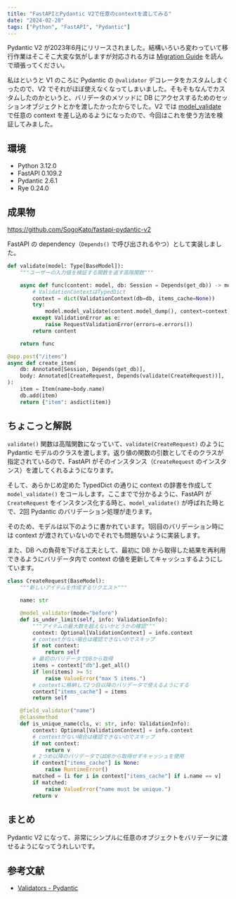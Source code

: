 ```yaml
---
title: "FastAPIとPydantic V2で任意のcontextを渡してみる"
date: "2024-02-20"
tags: ["Python", "FastAPI", "Pydantic"]
---
```


Pydantic V2 が2023年6月にリリースされました。結構いろいろ変わっていて移行作業はそこそこ大変な気がしますが対応される方は [Migration Guide](https://docs.pydantic.dev/2.0/migration/) を読んで頑張ってください。

私はというと V1 のころに Pydantic の `@validator` デコレータをカスタムしまくったので、V2 でそれがほぼ使えなくなってしまいました。そもそもなんでカスタムしたのかというと、バリデータのメソッドに DB にアクセスするためのセッションオブジェクトとかを渡したかったからでした。V2 では [model_validate](https://docs.pydantic.dev/2.0/api/main/#pydantic.main.BaseModel.model_validate) で任意の context を差し込めるようになったので、今回はこれを使う方法を検証してみました。

## 環境

* Python 3.12.0
* FastAPI 0.109.2
* Pydantic 2.6.1
* Rye 0.24.0

## 成果物

https://github.com/SogoKato/fastapi-pydantic-v2

FastAPI の dependency（`Depends()` で呼び出されるやつ）として実装しました。

```py
def validate(model: Type[BaseModel]):
    """ユーザーの入力値を検証する関数を返す高階関数"""

    async def func(content: model, db: Session = Depends(get_db)) -> model:
        # ValidationContextはTypedDict
        context = dict(ValidationContext(db=db, items_cache=None))
        try:
            model.model_validate(content.model_dump(), context=context)
        except ValidationError as e:
            raise RequestValidationError(errors=e.errors())
        return content

    return func
```

```py
@app.post("/items")
async def create_item(
    db: Annotated[Session, Depends(get_db)],
    body: Annotated[CreateRequest, Depends(validate(CreateRequest))],
):
    item = Item(name=body.name)
    db.add(item)
    return {"item": asdict(item)}
```

## ちょこっと解説

`validate()` 関数は高階関数になっていて、`validate(CreateRequest)` のように Pydantic モデルのクラスを渡します。返り値の関数の引数としてそのクラスが指定されているので、FastAPI がそのインスタンス（`CreateRequest` のインスタンス）を渡してくれるようになります。

そして、あらかじめ定めた TypedDict の通りに context の辞書を作成して `model_validate()` をコールします。ここまでで分かるように、FastAPI が `CreateRequest` をインスタンス化する時と、`model_validate()` が呼ばれた時とで、2回 Pydantic のバリデーション処理が走ります。

そのため、モデルは以下のように書かれています。1回目のバリデーション時には context が渡されていないのでそれでも問題ないように実装します。

また、DB への負荷を下げる工夫として、最初に DB から取得した結果を再利用できるようにバリデータ内で context の値を更新してキャッシュするようにしています。

```py
class CreateRequest(BaseModel):
    """新しいアイテムを作成するリクエスト"""

    name: str

    @model_validator(mode="before")
    def is_under_limit(self, info: ValidationInfo):
        """アイテムの最大数を超えないかどうかの確認"""
        context: Optional[ValidationContext] = info.context
        # contextがない場合は確認できないのでスキップ
        if not context:
            return self
        # 最初のバリデータでDBから取得
        items = context["db"].get_all()
        if len(items) >= 5:
            raise ValueError("max 5 items.")
        # contextに格納して2つ目以降のバリデータで使えるようにする
        context["items_cache"] = items
        return self

    @field_validator("name")
    @classmethod
    def is_unique_name(cls, v: str, info: ValidationInfo):
        context: Optional[ValidationContext] = info.context
        # contextがない場合は確認できないのでスキップ
        if not context:
            return v
        # 2つめ以降のバリデータではDBから取得せずキャッシュを使用
        if context["items_cache"] is None:
            raise RuntimeError()
        matched = [i for i in context["items_cache"] if i.name == v]
        if matched:
            raise ValueError("name must be unique.")
        return v
```

## まとめ

Pydantic V2 になって、非常にシンプルに任意のオブジェクトをバリデータに渡せるようになってうれしいです。

## 参考文献

* [Validators - Pydantic](https://docs.pydantic.dev/2.0/usage/validators/)
